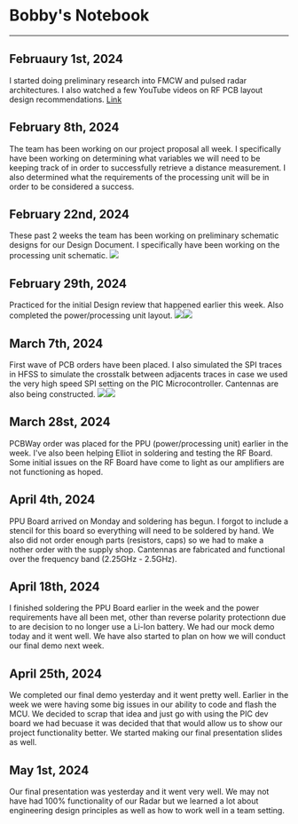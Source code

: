 # Bobby's Notebook
---
## Februaury 1st, 2024
I started doing preliminary research into FMCW and pulsed radar architectures. I also watched a few YouTube videos on RF PCB layout design recommendations. [Link](https://www.youtube.com/watch?v=WMH6eHYXP8Y)

## February 8th, 2024
The team has been working on our project proposal all week. I specifically have been working on determining what variables we will need to be keeping track of in order to successfully retrieve a distance measurement. I also determined what the requirements of the processing unit will be in order to be considered a success.

## February 22nd, 2024
These past 2 weeks the team has been working on preliminary schematic designs for our Design Document. I specifically have been working on the processing unit schematic.
![](https://file%2B.vscode-resource.vscode-cdn.net/Users/bobbysommers/Desktop/ECE_445/puschematic.png?version%3D1714623052011) 

## February 29th, 2024
Practiced for the initial Design review that happened earlier this week. Also completed the power/processing unit layout.
![](https://file%2B.vscode-resource.vscode-cdn.net/Users/bobbysommers/Desktop/ECE_445/Screenshot%202024-05-01%20at%2011.13.52%E2%80%AFPM.png?version%3D1714623284093)![](https://file%2B.vscode-resource.vscode-cdn.net/Users/bobbysommers/Desktop/ECE_445/Screenshot%202024-05-01%20at%2011.14.14%E2%80%AFPM.png?version%3D1714623288542)

## March 7th, 2024
First wave of PCB orders have been placed. I also simulated the SPI traces in HFSS to simulate the crosstalk between adjacents traces in case we used the very high speed SPI setting on the PIC Microcontroller. Cantennas are also being constructed.
![](https://file%2B.vscode-resource.vscode-cdn.net/Users/bobbysommers/Desktop/ECE_445/73382196757__3EFE0A6F-44C4-4637-B8F2-455915C18DCE.jpg?version%3D1714624021321)![](https://file%2B.vscode-resource.vscode-cdn.net/Users/bobbysommers/Desktop/ECE_445/73382195593__17B7E81C-DF25-499D-BB63-98DA4D898300.jpg?version%3D1714624034789)

## March 28st, 2024
PCBWay order was placed for the PPU (power/processing unit) earlier in the week. I've also been helping Elliot in soldering and testing the RF Board. Some initial issues on the RF Board have come to light as our amplifiers are not functioning as hoped.

## April 4th, 2024
PPU Board arrived on Monday and soldering has begun. I forgot to include a stencil for this board so everything will need to be soldered by hand. We also did not order enough parts (resistors, caps) so we had to make a nother order with the supply shop. Cantennas are fabricated and functional over the frequency band (2.25GHz - 2.5GHz).

## April 18th, 2024
I finished soldering the PPU Board earlier in the week and the power requirements have all been met, other than reverse polarity protectionn due to are decision to no longer use a Li-Ion battery. We had our mock demo today and it went well. We have also started to plan on how we will conduct our final demo next week.

## April 25th, 2024
We completed our final demo yesterday and it went pretty well. Earlier in the week we were having some big issues in our ability to code and flash the MCU. We decided to scrap that idea and just go with using the PIC dev board we had becuase it was decided that that would allow us to show our project functionality better. We started making our final presentation slides as well.

## May 1st, 2024
Our final presentation was yesterday and it went very well. We may not have had 100% functionality of our Radar but we learned a lot about engineering design principles as well as how to work well in a team setting.